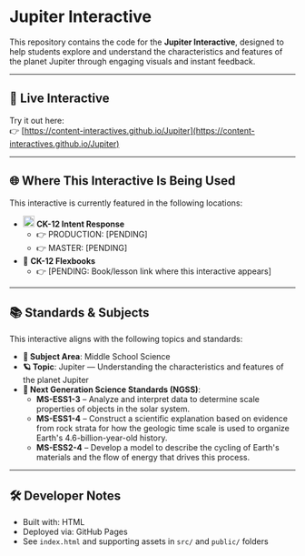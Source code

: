 # Jupiter Interactive

This repository contains the code for the **Jupiter Interactive**, designed to help students explore and understand the characteristics and features of the planet Jupiter through engaging visuals and instant feedback.

---

## 🔗 Live Interactive

Try it out here:  
👉 [https://content-interactives.github.io/Jupiter](https://content-interactives.github.io/Jupiter)

---

## 🌐 Where This Interactive Is Being Used

This interactive is currently featured in the following locations:

- <img width="20" height="20" alt="image" src="https://github.com/user-attachments/assets/5d12571f-8e12-4441-98ab-c0bc94069a96" /> **CK-12 Intent Response**  
  - 👉 PRODUCTION: [PENDING]  
  - 👉 MASTER: [PENDING]
- 📘 **CK-12 Flexbooks**  
  - 👉 [PENDING: Book/lesson link where this interactive appears]

---

## 📚 Standards & Subjects

This interactive aligns with the following topics and standards:

- **📂 Subject Area**: Middle School Science  
- **🪐 Topic**: Jupiter — Understanding the characteristics and features of the planet Jupiter  
- **📏 Next Generation Science Standards (NGSS)**:  
  - **MS-ESS1-3** – Analyze and interpret data to determine scale properties of objects in the solar system.  
  - **MS-ESS1-4** – Construct a scientific explanation based on evidence from rock strata for how the geologic time scale is used to organize Earth's 4.6-billion-year-old history.  
  - **MS-ESS2-4** – Develop a model to describe the cycling of Earth's materials and the flow of energy that drives this process.

---

## 🛠️ Developer Notes

- Built with: HTML
- Deployed via: GitHub Pages  
- See `index.html` and supporting assets in `src/` and `public/` folders
